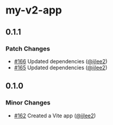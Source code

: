 # my-v2-app

## 0.1.1

### Patch Changes

- [#166](https://github.com/ijlee2/embroider-css-modules/pull/166) Updated dependencies ([@ijlee2](https://github.com/ijlee2))
- [#165](https://github.com/ijlee2/embroider-css-modules/pull/165) Updated dependencies ([@ijlee2](https://github.com/ijlee2))

## 0.1.0

### Minor Changes

- [#162](https://github.com/ijlee2/embroider-css-modules/pull/162) Created a Vite app ([@ijlee2](https://github.com/ijlee2))
